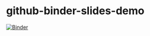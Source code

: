 # github-binder-slides-demo

[![Binder](https://mybinder.org/badge_logo.svg)](https://mybinder.org/v2/gh/fekad/github-binder-slides-demo/main?labpath=slides.ipynb)